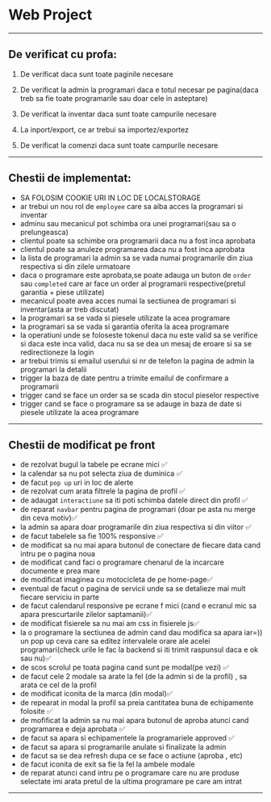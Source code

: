 # Web Project

---
## De verificat cu profa:

1. De verificat daca sunt toate paginile necesare

1.  De verificat la admin la programari daca e totul necesar pe pagina(daca treb sa fie toate programarile sau doar cele in asteptare)

1. De verificat la inventar daca sunt toate campurile necesare

1. La inport/export, ce ar trebui sa importez/exportez

1. De verificat la comenzi daca sunt toate campurile necesare


--- 
## Chestii de implementat:

- SA FOLOSIM COOKIE URI IN LOC DE LOCALSTORAGE 
- ar trebui un nou rol de `employee` care sa aiba acces la programari si inventar
- adminu sau mecanicul pot schimba ora unei programari(sau sa o prelungeasca)
- clientul poate sa schimbe ora programarii daca nu a fost inca aprobata
- clientul poate sa anuleze programarea daca nu a fost inca aprobata
- la lista de programari la admin sa se vada numai programarile din ziua respectiva si din zilele urmatoare
- daca o programare este aprobata,se poate adauga un buton de `order` sau `completed` care ar face un order al programarii respective(pretul garantia + piese utilizate)
- mecanicul poate avea acces numai la sectiunea de programari si inventar(asta ar treb discutat)
- la programari sa se vada si piesele utilizate la acea programare
- la programari sa se vada si garantia oferita la acea programare
- la operatiuni unde se foloseste tokenul daca nu este valid sa se verifice si daca este inca valid, daca nu sa se dea un mesaj de eroare si sa se redirectioneze la login
- ar trebui trimis si emailul userului si nr de telefon la pagina de admin la programari la detalii
- trigger la baza de date pentru a trimite emailul de confirmare a programarii
- trigger cand se face un order sa se scada din stocul pieselor respective
- trigger cand se face o programare sa se adauge in baza de date si piesele utilizate la acea programare
---

## Chestii de modificat pe front
- de rezolvat bugul la tabele pe ecrane mici ✅
- la calendar sa nu pot selecta ziua de duminica ✅
- de facut `pop up` uri in loc de alerte
- de rezolvat cum arata filtrele la pagina de profil ✅
- de adaugat `interactiune` sa iti poti schimba datele direct din profil ✅
- de reparat `navbar` pentru pagina de programari (doar pe asta nu merge din ceva motiv)✅
- la admin sa apara doar programarile din ziua respectiva si din viitor ✅
- de facut tabelele sa fie 100% responsive ✅
- de modificat sa nu mai apara butonul de conectare de fiecare data cand intru pe o pagina noua
- de modificat cand faci o programare chenarul de la incarcare documente e prea mare
- de modificat imaginea cu motocicleta de pe home-page✅
- eventual de facut o pagina de servicii unde sa se detalieze mai mult fiecare serviciu in parte
- de facut calendarul responsive pe ecrane f mici (cand e ecranul mic sa apara prescurtarile zilelor saptamanii)✅
- de modificat fisierele sa nu mai am css in fisierele js✅
- la o programare la sectiunea de admin cand dau modifica sa apara iar=)) un pop up ceva care sa editez intervalele orare ale acelei programari(check urile le fac la backend si iti trimit raspunsul daca e ok sau nu)✅
- de scos scrolul pe toata pagina cand sunt pe modal(pe vezi) ✅
- de facut cele 2 modale sa arate la fel (de la admin si de la profil) , sa arata ce cel de la profil
- de modificat iconita de la marca (din modal)✅
- de repearat in modal la profil sa preia cantitatea buna de echipamente folosite ✅
- de mofificat la admin sa nu mai apara butonul de aproba atunci cand programarea e deja aprobata ✅
- de facut sa apara si echipamentele la programariele approved ✅
- de facut sa apara si programarile anulate si finalizate la admin
- de facut sa se dea refresh dupa ce se face o actiune (aproba , etc)
- de facut iconita de exit sa fie la fel la ambele modale 
- de reparat atunci cand intru pe o programare care nu are produse selectate imi arata pretul de la ultima programare pe care am intrat






****

[//]: # ()
[//]: # (## Service Scheduler README)

[//]: # ()
[//]: # (Acest document prezintă lista paginilor HTML necesare pentru aplicația online de management al programărilor și gestiune)

[//]: # (a service-ului de motociclete, biciclete și trotinete.)

[//]: # ()
[//]: # (## 1. Pagini Publice &#40;Client&#41;)

[//]: # ()
[//]: # (* **index.html**)

[//]: # (  Pagina principală, prezintă descrierea serviciului și link către autentificare/înregistrare.)

[//]: # ()
[//]: # (* **register.html**)

[//]: # (  Formular de înregistrare pentru clienți &#40;nume, email, parolă, date de contact&#41;.)

[//]: # (* **login.html**)

[//]: # (  Formular de autentificare pentru clienți și administratori.)

[//]: # (* **calendar.html**)

[//]: # (  Vizualizare calendar cu zilele și orele disponibile pentru programări.)

[//]: # (* **appointment\_form.html**)

[//]: # (  Formular pentru solicitarea unei programări &#40;selectare dată/oră, descriere problemă, atașare imagini/video&#41;.)

[//]: # (* **appointment\_success.html**)

[//]: # (  Mesaj de confirmare că programarea a fost înregistrată cu succes.)

[//]: # (* **appointment\_error.html**)

[//]: # (  Afișează erori în cazul în care solicitarea de programare nu a fost validă.)

[//]: # (## 2. Pagini Admin &#40;Administrator&#41;)

[//]: # (* **admin\_dashboard.html**)

[//]: # (  Panou de administrare cu statistici sumare &#40;număr programări, stocuri, comenzi în curs&#41;.)

[//]: # (* **admin\_appointments.html**)

[//]: # (  Listă cu toate programările primite &#40;filtrare după stare: pending, approved, rejected&#41;.)

[//]: # (* **admin\_appointment\_detail.html**)

[//]: # (  Detalii complete ale unei programări: date client, multimedia atașată, butoane Approve/Reject și câmpuri pentru)

[//]: # (  răspuns administrativ &#40;preț, garanție, mesaj respingere&#41;.)

[//]: # (* **admin\_inventory.html**)

[//]: # (  Listă și gestionare a pieselor în stoc: adăugare, actualizare cantități, ștergere.)

[//]: # (* **admin\_suppliers.html**)

[//]: # (  Listă furnizori și detalii de contact.)

[//]: # (* **admin\_order\_form.html**)

[//]: # (  Formular pentru plasare de comenzi către furnizori &#40;selectare furnizor, articole, cantități&#41;.)

[//]: # (* **admin\_orders.html**)

[//]: # (  Istoric comenzi către furnizori și stare &#40;pending, delivered, canceled&#41;.)

[//]: # (## 3. Pagini Import/Export)

[//]: # (* **import.html**)

[//]: # (  Upload CSV sau JSON pentru importul de date în sistem &#40;programări, stocuri, comenzi&#41;.)

[//]: # (* **export.html**)

[//]: # (  Alegerea formatului de export &#40;CSV, JSON, PDF&#41; și generarea fișierului pentru descărcare.)

[//]: # (## 4. Pagină de Simulare)

[//]: # (* **simulation.html**)

[//]: # (  Interfață pentru configurarea și rularea simulării activității service-ului pe perioade de timp &#40;lunar, anual&#41;: număr)

[//]: # (  programări generate, variație stocuri, comenzi automate.)

[//]: # (## 5. Pagini Comune)

[//]: # (* **header.html**)

[//]: # (  Fragment cu meniul de navigare &#40;inclus în toate paginile&#41;.)

[//]: # (* **footer.html**)

[//]: # (  Fragment cu informații de copyright și link-uri utile.)

[//]: # (* **styles.css**)

[//]: # (  Fișier global de stiluri.)

[//]: # (* **scripts.js**)

[//]: # (  Fișier global de scripturi JavaScript &#40;funcționalități comune, AJAX, validări&#41;.)

[//]: # (---)
